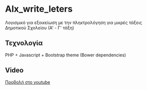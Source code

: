 # Alx_write_leters

Λογισμικό για εξοικείωση με την πληκτρολόγηση για μικρές τάξεις Δημοτικού Σχολείου (Α' - Γ' τάξη)

## Τεχνολογία

PHP + Javascript + Bootstrap theme (Bower dependencies)

## Video

[Προβολή στο youtube](https://github.com/ale3andro/alx_write_letters)
